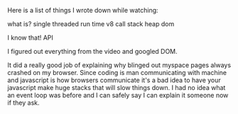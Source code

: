 Here is a list of things I wrote down while watching:

what is?
 single threaded
 run time
 v8
 call stack
 heap
 dom


 I know that!
  API

I figured out everything from the video and googled DOM.

It did a really good job of explaining why blinged out myspace pages always crashed on my browser. Since coding is man communicating with machine and javascript is how browsers communicate it's a bad idea to have your javascript make huge stacks that will slow things down. I had no idea what an event loop was before and I can safely say I can explain it someone now if they ask.
